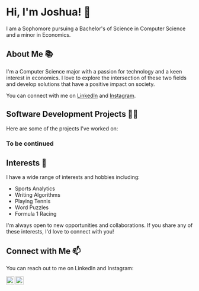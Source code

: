 # Hi, I'm Joshua! 👋

I am a Sophomore pursuing a Bachelor's of Science in Computer Science and a minor in Economics.

## About Me 📚

I'm a Computer Science major with a passion for technology and a keen interest in economics. I love to explore the intersection of these two fields and develop solutions that have a positive impact on society. 

You can connect with me on [LinkedIn](https://www.linkedin.com/in/joshua-yao-b802671b2/) and [Instagram](https://www.instagram.com/joshyao_/).

## Software Development Projects 👨‍💻

Here are some of the projects I've worked on:

### To be continued

## Interests 🌟

I have a wide range of interests and hobbies including:

- Sports Analytics
- Writing Algorithms
- Playing Tennis
- Word Puzzles
- Formula 1 Racing

I'm always open to new opportunities and collaborations. If you share any of these interests, I'd love to connect with you!

## Connect with Me 📫

You can reach out to me on LinkedIn and Instagram:

[<img align="left" alt="Joshua Yao | LinkedIn" width="22px" src="https://static-00.iconduck.com/assets.00/linkedin-icon-2048x2048-ya5g47j2.png" />][linkedin]
[<img align="left" alt="Joshua Yao | Instagram" width="22px" src="https://www.edigitalagency.com.au/wp-content/uploads/new-Instagram-logo-png-full-colour-glyph.png" />][instagram]

[instagram]: https://www.instagram.com/joshyao_/
[linkedin]: https://www.linkedin.com/in/joshua-yao-b802671b2/
